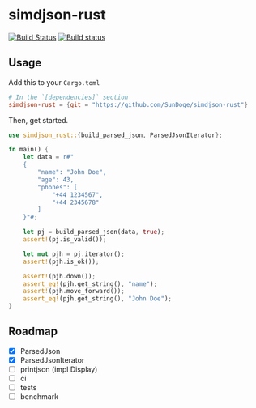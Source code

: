 # simdjson-rust

[![Build Status](https://travis-ci.org/SunDoge/simdjson-rust.svg?branch=master)](https://travis-ci.org/SunDoge/simdjson-rust)
[![Build status](https://ci.appveyor.com/api/projects/status/xiwngkkjvg9dbvgs?svg=true)](https://ci.appveyor.com/project/SunDoge/simdjson-rust)

## Usage

Add this to your `Cargo.toml`

```toml
# In the `[dependencies]` section
simdjson-rust = {git = "https://github.com/SunDoge/simdjson-rust"}
```

Then, get started.

```rust
use simdjson_rust::{build_parsed_json, ParsedJsonIterator};

fn main() {
    let data = r#"
    {
        "name": "John Doe",
        "age": 43,
        "phones": [
            "+44 1234567",
            "+44 2345678"
        ]
    }"#;

    let pj = build_parsed_json(data, true);
    assert!(pj.is_valid());

    let mut pjh = pj.iterator();
    assert!(pjh.is_ok());

    assert!(pjh.down());
    assert_eq!(pjh.get_string(), "name");
    assert!(pjh.move_forward());
    assert_eq!(pjh.get_string(), "John Doe");
}
```

## Roadmap

- [x] ParsedJson
- [x] ParsedJsonIterator
- [ ] printjson (impl Display)
- [ ] ci
- [ ] tests
- [ ] benchmark
